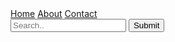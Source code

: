
<div class="topnav">
        <a class="active" href="#home">Home</a>
        <a href="#about">About</a>
        <a href="#contact">Contact</a>
    <div class="search-container">
        <form action="/action_page.php">
        <input type="text" placeholder="Search.." name="search">
        <button type="submit">Submit</button>
        </form>
    </div>
</div>